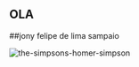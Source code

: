 ## OLA 

##jony felipe de lima sampaio


![the-simpsons-homer-simpson](https://github.com/user-attachments/assets/75d91212-6d50-4fea-93a4-b575f28c8fde)



